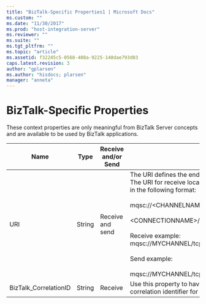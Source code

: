 ```yaml
---
title: "BizTalk-Specific Properties1 | Microsoft Docs"
ms.custom: ""
ms.date: "11/30/2017"
ms.prod: "host-integration-server"
ms.reviewer: ""
ms.suite: ""
ms.tgt_pltfrm: ""
ms.topic: "article"
ms.assetid: f32245c5-0568-408a-9225-148dae793d03
caps.latest.revision: 3
author: "gplarsen"
ms.author: "hisdocs; plarsen"
manager: "anneta"
---
```

# BizTalk-Specific Properties
These context properties are only meaningful from BizTalk Server concepts and are available to be used by BizTalk applications.  


|         Name          |  Type  | Receive and/or Send |                                                                                                                                                                                                                   Description                                                                                                                                                                                                                    |
|-----------------------|--------|---------------------|--------------------------------------------------------------------------------------------------------------------------------------------------------------------------------------------------------------------------------------------------------------------------------------------------------------------------------------------------------------------------------------------------------------------------------------------------|
|          URI          | String |  Receive and send   | The URI defines the end-point for receive locations and send ports. The URI for receive locations and send ports for MQSC Adapter are in the following format:<br /><br /> mqsc://\<CHANNELNAME>/\<TRANSPORTTYPE>/<br /><br /> \<CONNECTIONNAME>/\<QUEUEMANAGERNAME>/\<QUEUENAME><br /><br /> Receive example: mqsc://MYCHANNEL/tcp/MQSERVER(1414)/QM1/RECVQ<br /><br /> Send example:<br /><br /> mqsc://MYCHANNEL/tcp/MQSERVER(1414)/QM2/SENDQ |
| BizTalk_CorrelationID | String |       Receive       |                                                                                                                                                                    Use this property to have the MQSeries server generate a correlation identifier for use with the message.                                                                                                                                                                     |

